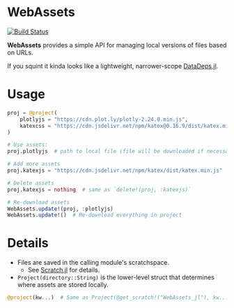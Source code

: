 # WebAssets

[![Build Status](https://github.com/joshday/WebAssets.jl/actions/workflows/CI.yml/badge.svg?branch=main)](https://github.com/joshday/WebAssets.jl/actions/workflows/CI.yml?query=branch%3Amain)


**WebAssets** provides a simple API for managing local versions of files based on URLs.

If you squint it kinda looks like a lightweight, narrower-scope [DataDeps.jl](https://github.com/oxinabox/DataDeps.jl).

# Usage


```julia
proj = @project(
    plotlyjs = "https://cdn.plot.ly/plotly-2.24.0.min.js",
    katexcss = "https://cdn.jsdelivr.net/npm/katex@0.16.9/dist/katex.min.css",
)

# Use assets:
proj.plotlyjs  # path to local file (file will be downloaded if necessary)

# Add more assets
proj.katexjs = "https://cdn.jsdelivr.net/npm/katex/dist/katex.min.js"

# Delete assets
proj.katexjs = nothing  # same as `delete!(proj, :katexjs)`

# Re-download assets
WebAssets.update!(proj, :plotlyjs)
WebAssets.update!()  # Re-download everything in project
```


# Details

- Files are saved in the calling module's scratchspace.
    - See [Scratch.jl](https://github.com/JuliaPackaging/Scratch.jl) for details.
- `Project(directory::String)` is the lower-level struct that determines where assets are stored locally.

```julia
@project(kw...)  # Same as Project(@get_scratch!("WebAssets_jl"), kw...)
```
